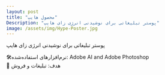 ```yaml
---
layout: post
title: "محصول هایپ"
Description: "پوستر تبلیغاتی برای نوشیدنی انرژی زای هایپ"
image: /assets/img/Hype-Poster.jpg
---
```


پوستر تبلیغاتی برای نوشیدنی انرژی زای هایپ

🛠نرم‌افزارهای استفاده‌شده: Adobe AI and Adobe Photoshop  
🎯 هدف: تبلیغات و فروش  
